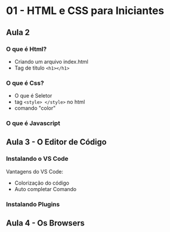 # 01 - HTML e CSS para Iniciantes

## Aula 2

### O que é Html?

- Criando um arquivo index.html
- Tag de titulo ```<h1></h1>```

### O que é Css?

- O que é Seletor
- tag ```<style> </style>``` no html
- comando "color"

### O que é Javascript

## Aula 3 - O Editor de Código

### Instalando o VS Code

Vantagens do VS Code:

- Colorização do código 
- Auto completar Comando

### Instalando Plugins

## Aula 4 - Os Browsers